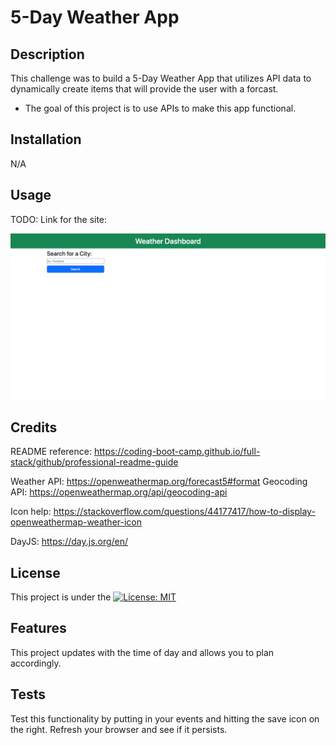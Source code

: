 # 5-Day Weather App

## Description

This challenge was to build a 5-Day Weather App that utilizes API data to dynamically create items that will provide the user with a forcast.

- The goal of this project is to use APIs to make this app functional.

## Installation

N/A

## Usage

TODO: Link for the site:

![alt text](./screenshot.png)

## Credits

README reference: https://coding-boot-camp.github.io/full-stack/github/professional-readme-guide

Weather API: https://openweathermap.org/forecast5#format
Geocoding API: https://openweathermap.org/api/geocoding-api

Icon help: https://stackoverflow.com/questions/44177417/how-to-display-openweathermap-weather-icon

DayJS: https://day.js.org/en/

## License

This project is under the [![License: MIT](https://img.shields.io/badge/License-MIT-yellow.svg)](./LICENSE)

## Features

This project updates with the time of day and allows you to plan accordingly.

## Tests

Test this functionality by putting in your events and hitting the save icon on the right. Refresh your browser and see if it persists.
